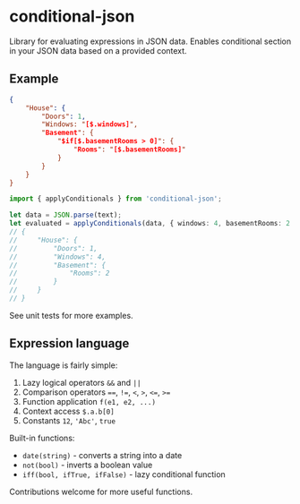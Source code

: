 # conditional-json

Library for evaluating expressions in JSON data.
Enables conditional section in your JSON data based on a provided context.

## Example

```json
{
    "House": {
        "Doors": 1,
        "Windows: "[$.windows]",
        "Basement": {
            "$if[$.basementRooms > 0]": {
                "Rooms": "[$.basementRooms]"
            }
        }
    }
}
```

```typescript
import { applyConditionals } from 'conditional-json';

let data = JSON.parse(text);
let evaluated = applyConditionals(data, { windows: 4, basementRooms: 2 });
// {
//     "House": {
//         "Doors": 1,
//         "Windows": 4,
//         "Basement": {
//             "Rooms": 2
//         }
//     }
// }
```

See unit tests for more examples.

## Expression language

The language is fairly simple:

1. Lazy logical operators `&&` and `||`
2. Comparison operators `==`, `!=`, `<`, `>`, `<=`, `>=`
3. Function application `f(e1, e2, ...)`
4. Context access `$.a.b[0]`
5. Constants `12`, `'Abc'`, `true`

Built-in functions:

- `date(string)` - converts a string into a date
- `not(bool)` - inverts a boolean value
- `iff(bool, ifTrue, ifFalse)` - lazy conditional function

Contributions welcome for more useful functions.
